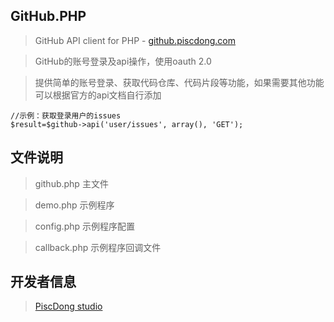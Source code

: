 GitHub.PHP
-------------
>GitHub API client for PHP - [github.piscdong.com](http://github.piscdong.com/)

>GitHub的账号登录及api操作，使用oauth 2.0 

>提供简单的账号登录、获取代码仓库、代码片段等功能，如果需要其他功能可以根据官方的api文档自行添加

```
//示例：获取登录用户的issues
$result=$github->api('user/issues', array(), 'GET');
```

文件说明
-------------
>github.php	主文件

>demo.php	示例程序

>config.php	示例程序配置

>callback.php	示例程序回调文件

开发者信息
-------------
>[PiscDong studio](http://www.piscdong.com/)
